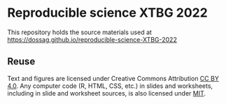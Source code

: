 # Reproducible science XTBG 2022

This repository holds the source materials used at 
https://dossag.github.io/reproducible-science-XTBG-2022
 
## Reuse

Text and figures are licensed under Creative Commons Attribution [CC BY 4.0](https://creativecommons.org/licenses/by/4.0/). Any computer code (R, HTML, CSS, etc.) in slides and worksheets, including in slide and worksheet sources, is also licensed under [MIT](https://github.com/dossag/reproducible-science-afec-x-2021/blob/master/LICENSE.md).
